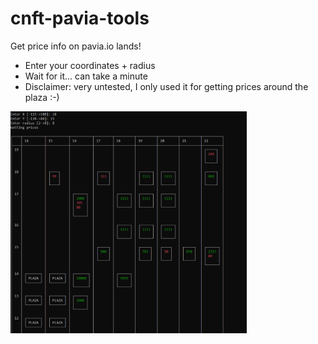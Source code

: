 # cnft-pavia-tools

Get price info on pavia.io lands!

- Enter your coordinates + radius
- Wait for it... can take a minute
- Disclaimer: very untested, I only used it for getting prices around the plaza :-)

<img src="https://github.com/adaman81/cnft-pavia-tools/blob/master/pavia.PNG" width="75%"/>
